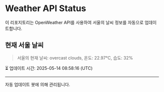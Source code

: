 
# Weather API Status

이 리포지토리는 OpenWeather API를 사용하여 서울의 날씨 정보를 자동으로 업데이트합니다.

## 현재 서울 날씨
> 서울의 현재 날씨: overcast clouds, 온도: 22.97°C, 습도: 32%

⏳ 업데이트 시간: 2025-05-14 08:58:16 (UTC)

---
자동 업데이트 봇에 의해 관리됩니다.
